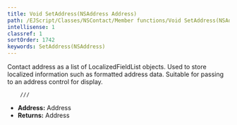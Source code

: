 ```yaml
---
title: Void SetAddress(NSAddress Address)
path: /EJScript/Classes/NSContact/Member functions/Void SetAddress(NSAddress p_0)
intellisense: 1
classref: 1
sortOrder: 1742
keywords: SetAddress(NSAddress)
---
```



Contact address as  a list of LocalizedFieldList objects. Used to store localized information such as formatted address data. Suitable for passing to an address control for display.


    	///
    



* **Address:** Address
* **Returns:** Address



